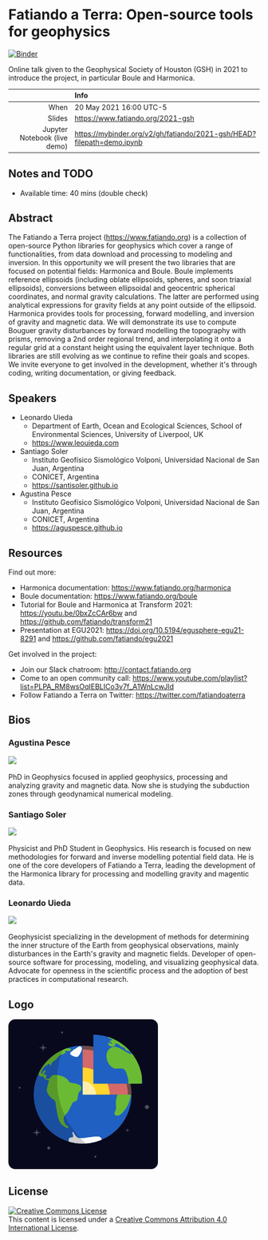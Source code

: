 # Fatiando a Terra: Open-source tools for geophysics

[![Binder](https://mybinder.org/badge_logo.svg)](https://mybinder.org/v2/gh/fatiando/2021-gsh/HEAD?filepath=demo.ipynb)

Online talk given to the Geophysical Society of Houston (GSH) in 2021
to introduce the project, in particular Boule and Harmonica.

| | Info |
|--:|:------|
| When | 20 May 2021 16:00 UTC-5 |
| Slides | https://www.fatiando.org/2021-gsh |
| Jupyter Notebook (live demo) | https://mybinder.org/v2/gh/fatiando/2021-gsh/HEAD?filepath=demo.ipynb |

## Notes and TODO

* Available time: 40 mins (double check)

## Abstract

The Fatiando a Terra project (https://www.fatiando.org) is a collection of open-source Python libraries for geophysics which cover a range of functionalities, from data download and processing to modeling and inversion. 
In this opportunity we will present the two libraries that are focused on potential fields: Harmonica and Boule. 
Boule implements reference ellipsoids (including oblate ellipsoids, spheres, and soon triaxial ellipsoids), conversions between ellipsoidal and geocentric spherical coordinates, and normal gravity calculations.
The latter are performed using analytical expressions for gravity fields at any point outside of the ellipsoid. 
Harmonica provides tools for processing, forward modelling, and inversion of gravity and magnetic data. 
We will demonstrate its use to compute Bouguer gravity disturbances by forward modelling the topography with prisms, removing a 2nd order regional trend, and interpolating it onto a regular grid at a constant height using the equivalent layer technique.
Both libraries are still evolving as we continue to refine their goals and scopes.
We invite everyone to get involved in the development, whether it's through coding, writing documentation, or giving feedback.

## Speakers

* Leonardo Uieda 
    * Department of Earth, Ocean and Ecological Sciences, School of Environmental Sciences, University of Liverpool, UK
    * https://www.leouieda.com
* Santiago Soler
    * Instituto Geofísico Sismológico Volponi, Universidad Nacional de San Juan, Argentina
    * CONICET, Argentina
    * https://santisoler.github.io
* Agustina Pesce
    * Instituto Geofísico Sismológico Volponi, Universidad Nacional de San Juan, Argentina
    * CONICET, Argentina
    * https://aguspesce.github.io

## Resources

Find out more:

* Harmonica documentation: https://www.fatiando.org/harmonica
* Boule documentation: https://www.fatiando.org/boule
* Tutorial for Boule and Harmonica at Transform 2021: https://youtu.be/0bxZcCAr6bw and https://github.com/fatiando/transform21
* Presentation at EGU2021: https://doi.org/10.5194/egusphere-egu21-8291 and https://github.com/fatiando/egu2021

Get involved in the project:

* Join our Slack chatroom: http://contact.fatiando.org
* Come to an open community call: https://www.youtube.com/playlist?list=PLPA_RM8wsOqIEBLICo3v7f_A1WnLcwJld
* Follow Fatiando a Terra on Twitter: https://twitter.com/fatiandoaterra

## Bios

### Agustina Pesce

<img src="https://raw.githubusercontent.com/aguspesce/aguspesce.github.io/master/imgs/about.jpg"
    style="height: 300px">

PhD in Geophysics focused in applied geophysics, processing and analyzing gravity and magnetic data. Now she is studying the subduction zones through geodynamical numerical modeling.

### Santiago Soler

<img src="https://santisoler.github.io/images/about.jpg"
    style="height: 300px">

Physicist and PhD Student in Geophysics. His research is focused on new methodologies for forward and inverse modelling potential field data. He is one of the core developers of Fatiando a Terra, leading the development of the Harmonica library for processing and modelling gravity and magentic data.

### Leonardo Uieda

<img src="https://www.leouieda.com/images/profile/ness.jpg"
    style="height: 300px">

Geophysicist specializing in the development of methods for determining the inner structure of the Earth from geophysical observations, mainly disturbances in the Earth's gravity and magnetic fields. Developer of open-source software for processing, modeling, and visualizing geophysical data. Advocate for openness in the scientific process and the adoption of best practices in computational research.

## Logo

<img src="https://raw.githubusercontent.com/fatiando/logo/master/fatiando-logo-background.png" 
    style="height: 300px">

## License

<a rel="license" href="http://creativecommons.org/licenses/by/4.0/"><img
alt="Creative Commons License" style="border-width:0"
src="https://i.creativecommons.org/l/by/4.0/88x31.png" /></a><br>
This content is licensed under a <a rel="license"
href="http://creativecommons.org/licenses/by/4.0/">Creative Commons Attribution
4.0 International License</a>.
